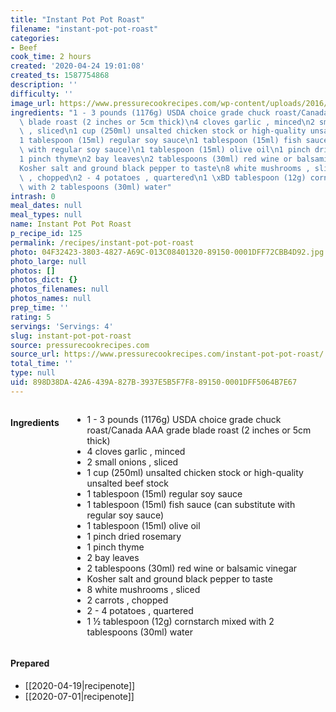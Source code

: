 ```yaml
---
title: "Instant Pot Pot Roast"
filename: "instant-pot-pot-roast"
categories:
- Beef
cook_time: 2 hours
created: '2020-04-24 19:01:08'
created_ts: 1587754868
description: ''
difficulty: ''
image_url: https://www.pressurecookrecipes.com/wp-content/uploads/2016/06/instant-pot-pot-roast-2-293x195.jpg
ingredients: "1 - 3 pounds (1176g) USDA choice grade chuck roast/Canada AAA grade\
  \ blade roast (2 inches or 5cm thick)\n4 cloves garlic , minced\n2 small onions\
  \ , sliced\n1 cup (250ml) unsalted chicken stock or high-quality unsalted beef stock\n\
  1 tablespoon (15ml) regular soy sauce\n1 tablespoon (15ml) fish sauce (can substitute\
  \ with regular soy sauce)\n1 tablespoon (15ml) olive oil\n1 pinch dried rosemary\n\
  1 pinch thyme\n2 bay leaves\n2 tablespoons (30ml) red wine or balsamic vinegar\n\
  Kosher salt and ground black pepper to taste\n8 white mushrooms , sliced\n2 carrots\
  \ , chopped\n2 - 4 potatoes , quartered\n1 \xBD tablespoon (12g) cornstarch mixed\
  \ with 2 tablespoons (30ml) water"
intrash: 0
meal_dates: null
meal_types: null
name: Instant Pot Pot Roast
p_recipe_id: 125
permalink: /recipes/instant-pot-pot-roast
photo: 04F32423-3803-4827-A69C-013C08401320-89150-0001DFF72CBB4D92.jpg
photo_large: null
photos: []
photos_dict: {}
photos_filenames: null
photos_names: null
prep_time: ''
rating: 5
servings: 'Servings: 4'
slug: instant-pot-pot-roast
source: pressurecookrecipes.com
source_url: https://www.pressurecookrecipes.com/instant-pot-pot-roast/
total_time: ''
type: null
uid: 898D38DA-42A6-439A-827B-3937E5B5F7F8-89150-0001DFF5064B7E67
---
```

<div class="large-8 medium-7 columns" id="writeup">	</div><!-- #writeup -->
</div><!-- #row-one -->
<div class="row" id="row-two">	<div class="medium-4 small-5 columns"><h4 id="ingredients">Ingredients</h4><div class="box box-ingredients content"><ul>
<li>1 - 3 pounds (1176g) USDA choice grade chuck roast/Canada AAA grade blade roast (2 inches or 5cm thick)</li>
<li>4 cloves garlic , minced</li>
<li>2 small onions , sliced</li>
<li>1 cup (250ml) unsalted chicken stock or high-quality unsalted beef stock</li>
<li>1 tablespoon (15ml) regular soy sauce</li>
<li>1 tablespoon (15ml) fish sauce (can substitute with regular soy sauce)</li>
<li>1 tablespoon (15ml) olive oil</li>
<li>1 pinch dried rosemary</li>
<li>1 pinch thyme</li>
<li>2 bay leaves</li>
<li>2 tablespoons (30ml) red wine or balsamic vinegar</li>
<li>Kosher salt and ground black pepper to taste</li>
<li>8 white mushrooms , sliced</li>
<li>2 carrots , chopped</li>
<li>2 - 4 potatoes , quartered</li>
<li>1 ½ tablespoon (12g) cornstarch mixed with 2 tablespoons (30ml) water</li>
</ul>
</div>	</div>	<div class="medium-6 small-7 columns">	</div>	<div class="medium-2 columns" id="photo-sidebar">		<div class="" id="meals"><h4>Prepared</h4><ul>
<li>[[2020-04-19|recipenote]]</li>
<li>[[2020-07-01|recipenote]]</li>
</ul>
		</div>
